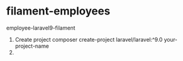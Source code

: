 # filament-employees
employee-laravel9-filament
1. Create project
    composer create-project laravel/laravel:^9.0 your-project-name
2. 
    
